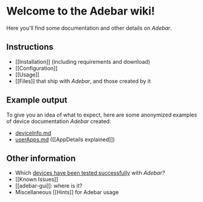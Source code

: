 # Welcome to the Adebar wiki!
Here you'll find some documentation and other details on *Adebar*.

## Instructions
* [[Installation]] (including requirements and download)
* [[Configuration]]
* [[Usage]]
* [[Files]] that ship with *Adebar*, and those created by it

## Example output
To give you an idea of what to expect, here are some anonymized examples of device documentation *Adebar* created:

* [deviceInfo.md](https://github.com/IzzySoft/Adebar/wiki/example-deviceInfo.md)
* [userApps.md](https://github.com/IzzySoft/Adebar/wiki/example-userApps.md) ([[AppDetails explained]])

## Other information
* Which [devices have been tested successfully](https://github.com/IzzySoft/Adebar/wiki/Tested-Devices) with *Adebar?*
* [[Known Issues]]
* [[adebar-gui]]: where is it?
* Miscellaneous [[Hints]] for Adebar usage
